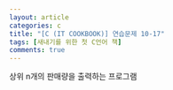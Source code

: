 ```yaml
---
layout: article
categories: c
title: "[C (IT COOKBOOK)] 연습문제 10-17"
tags: [새내기를 위한 첫 C언어 책]
comments: true
---
```


상위 n개의 판매량을 출력하는 프로그램

<script src="https://gist.github.com/junne47/7391b32f9289834346f30702e68883f2.js"></script>
